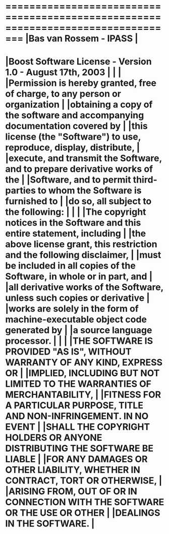 =================================================================================
|Bas van Rossem - IPASS															|
=================================================================================
|Boost Software License - Version 1.0 - August 17th, 2003						|
|																				|
|Permission is hereby granted, free of charge, to any person or organization	|
|obtaining a copy of the software and accompanying documentation covered by		|
|this license (the "Software") to use, reproduce, display, distribute,			|
|execute, and transmit the Software, and to prepare derivative works of the		|
|Software, and to permit third-parties to whom the Software is furnished to		|
|do so, all subject to the following:											|
|																				|
|The copyright notices in the Software and this entire statement, including		|
|the above license grant, this restriction and the following disclaimer,		|
|must be included in all copies of the Software, in whole or in part, and		|
|all derivative works of the Software, unless such copies or derivative			|
|works are solely in the form of machine-executable object code generated by	|
|a source language processor.													|
|																				|
|THE SOFTWARE IS PROVIDED "AS IS", WITHOUT WARRANTY OF ANY KIND, EXPRESS OR		|
|IMPLIED, INCLUDING BUT NOT LIMITED TO THE WARRANTIES OF MERCHANTABILITY,		|
|FITNESS FOR A PARTICULAR PURPOSE, TITLE AND NON-INFRINGEMENT. IN NO EVENT		|
|SHALL THE COPYRIGHT HOLDERS OR ANYONE DISTRIBUTING THE SOFTWARE BE LIABLE		|
|FOR ANY DAMAGES OR OTHER LIABILITY, WHETHER IN CONTRACT, TORT OR OTHERWISE,	|
|ARISING FROM, OUT OF OR IN CONNECTION WITH THE SOFTWARE OR THE USE OR OTHER	|
|DEALINGS IN THE SOFTWARE.														|
=================================================================================
